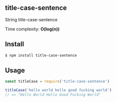 ## title-case-sentence

String title-case-sentence

Time complexity: **O(log(n))**



## Install

```bash
$ npm install title-case-sentence
```

## Usage

```js
const titleCase = require('title-case-sentence')

titleCase('hello world hello good fucking world')
// => "Hello World Hello Good Fucking World"

```
